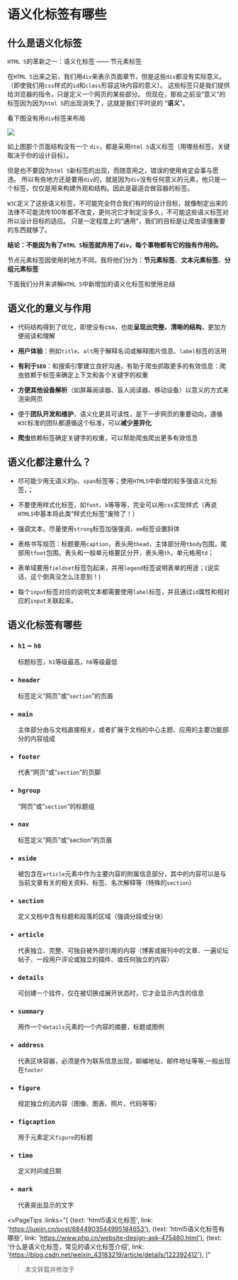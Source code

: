 # 语义化标签有哪些

## 什么是语义化标签

`HTML 5`的革新之一：语义化标签 —— 节元素标签

在`HTML 5`出来之前，我们用`div`来表示页面章节，但是这些`div`都没有实际意义。
（即使我们用`css`样式的`id`和`class`形容这块内容的意义）。
这些标签只是我们提供给浏览器的指令，只是定义一个网页的某些部分。
但现在，那些之前没“意义”的标签因为因为`html 5`的出现消失了，这就是我们平时说的 “**语义**”。

看下图没有用`div`标签来布局

![](/images/html-tags.png)

如上图那个页面结构没有一个 `div`，都是采用`html 5`语义标签（用哪些标签，关键取决于你的设计目标）。

但是也不要因为`html 5`新标签的出现，而随意用之，错误的使用肯定会事与愿违。
所以有些地方还是要用`div`的，就是因为`div`没有任何意义的元素，他只是一个标签，仅仅是用来构建外观和结构。因此是最适合做容器的标签。

`W3C`定义了这些语义标签，不可能完全符合我们有时的设计目标，就像制定出来的法律不可能流传100年都不改变，更何况它才制定没多久，不可能这些语义标签对所以设计目标的适应。
只是一定程度上的“通用”，我们的目标是让爬虫读懂重要的东西就够了。

**结论：不能因为有了`HTML 5`标签就弃用了`div`，每个事物都有它的独有作用的。**

节点元素标签因使用的地方不同，我将他们分为：**节元素标签**、**文本元素标签**、**分组元素标签**

下面我们分开来讲解`HTML 5`中新增加的语义化标签和使用总结

## 语义化的意义与作用

- 代码结构得到了优化，即使没有css，也能**呈现出完整、清晰的结构**，更加方便阅读和理解

- **用户体验**：例如`title`、`alt`用于解释名词或解释图片信息、`label`标签的活用

- **有利于`SEO`**：和搜索引擎建立良好沟通，有助于爬虫抓取更多的有效信息：爬虫依赖于标签来确定上下文和各个关键字的权重

- **方便其他设备解析**（如屏幕阅读器、盲人阅读器、移动设备）以意义的方式来渲染网页

- 便于**团队开发和维护**，语义化更具可读性，是下一步网页的重要动向，遵循`W3C`标准的团队都遵循这个标准，可以**减少差异化**

- **爬虫**依赖标签确定关键字的权重，可以帮助爬虫爬出更多有效信息

## 语义化都注意什么？

- 尽可能少用无语义的`p`、`span`标签等；使用`HTML5`中新增的较多强语义化标签，；

- 不要使用样式化标签，如`font`、`b`等等等，完全可以用`css`实现样式（再说`HTML5`中基本将此类“样式化标签”废除了！）

- 强调文本，尽量使用`strong`标签加强强调，`em`标签设置斜体

- 表格书写规范：标题要用`caption`，表头用`thead`，主体部分用`tbody`包围，尾部用`tfoot`包围。表头和一般单元格要区分开，表头用`th`，单元格用`td`；

- 表单域要用`fieldset`标签包起来，并用`legend`标签说明表单的用途；(说实话，这个倒真没怎么注意到！)

- 每个`input`标签对应的说明文本都需要使用`label`标签，并且通过`id`属性和相对应的`input`关联起来。

## 语义化标签有哪些

- ### `h1` ~ `h6`

    标题标签，`h1`等级最高，`h6`等级最低

- ### `header`

    标签定义“网页”或“`section`”的页眉

- ### `main`

    主体部分由与文档直接相关，或者扩展于文档的中心主题、应用的主要功能部分的内容组成

- ### `footer`

    代表“网页”或“`section`”的页脚

- ### `hgroup`

    “网页”或“`section`”的标题组

- ### `nav`

    标签定义“网页”或“section”的页眉

- ### `aside`

    被包含在`article`元素中作为主要内容的附属信息部分，其中的内容可以是与当前文章有关的相关资料、标签、名次解释等（特殊的`section`）

- ### `section`

    定义文档中含有标题和段落的区域（强调分段或分块）

- ### `article`

    代表独立、完整、可独自被外部引用的内容（博客或报刊中的文章、一遍论坛帖子、一段用户评论或独立的插件、或任何独立的内容）

- ### `details`

    可创建一个挂件，仅在被切换成展开状态时，它才会显示内含的信息

- ### `summary`

    用作一个`details`元素的一个内容的摘要，标题或图例

- ### `address`

    代表区块容器，必须是作为联系信息出现，邮编地址、邮件地址等等,一般出现在`footer`

- ### `figure`

    规定独立的流内容（图像、图表、照片、代码等等）

- ### `figcaption`

    用于元素定义`figure`的标题

- ### `time`

    定义时间或日期

- ### `mark`

    代表突出显示的文字

<vPageTips :links="[
        {text: 'html5语义化标签', link: 'https://juejin.cn/post/6844903544995184653'},
        {text: 'html5语义化标签有哪些', link: 'https://www.php.cn/website-design-ask-475480.html'},
        {text: '什么是语义化标签，常见的语义化标签介绍', link: 'https://blog.csdn.net/weixin_43183219/article/details/122392412'},
    ]"
>本文转载并修改于</vPageTips>
